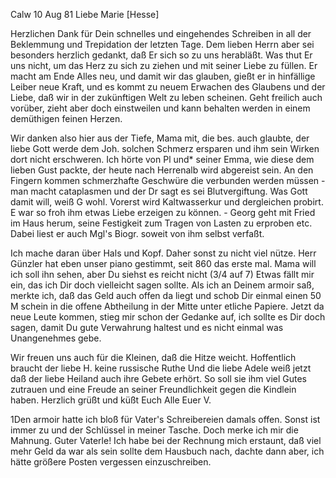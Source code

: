  Calw 10 Aug 81
Liebe Marie [Hesse]

Herzlichen Dank für Dein schnelles und eingehendes Schreiben in all der Beklemmung und Trepidation der letzten Tage. Dem lieben Herrn aber sei besonders herzlich gedankt, daß Er sich so zu uns herabläßt. Was thut Er uns nicht, um das Herz zu sich zu ziehen und mit seiner Liebe zu füllen. Er macht am Ende Alles neu, und damit wir das glauben, gießt er in hinfällige Leiber neue Kraft, und es kommt zu neuem Erwachen des Glaubens und der Liebe, daß wir in der zukünftigen Welt zu leben scheinen. Geht freilich auch vorüber, zieht aber doch einstweilen und kann behalten werden in einem demüthigen feinen Herzen.

Wir danken also hier aus der Tiefe, Mama mit, die bes. auch glaubte, der liebe Gott werde dem Joh. solchen Schmerz ersparen und ihm sein Wirken dort nicht erschweren. Ich hörte von Pl und* seiner Emma, wie diese dem lieben Gust packte, der heute nach Herrenalb wird abgereist sein. An den Fingern kommen schmerzhafte Geschwüre die verbunden werden müssen - man macht cataplasmen und der Dr sagt es sei Blutvergiftung. Was Gott damit will, weiß G wohl. Vorerst wird Kaltwasserkur und dergleichen probirt. E war so froh ihm etwas Liebe erzeigen zu können. - Georg geht mit Fried im Haus herum, seine Festigkeit zum Tragen von Lasten zu erproben etc. Dabei liest er auch Mgl's Biogr. soweit von ihm selbst verfaßt.

Ich mache daran über Hals und Kopf. Daher sonst zu nicht viel nütze. Herr Günzler hat eben unser piano gestimmt, seit 860 das erste mal. Mama will ich soll ihn sehen, aber Du siehst es reicht nicht (3/4 auf 7) 
Etwas fällt mir ein, das ich Dir doch vielleicht sagen sollte. Als ich an Deinem armoir saß, merkte ich, daß das Geld auch offen da liegt und schob Dir einmal einen 50 M schein in die offene Abtheilung in der Mitte unter etliche Papiere. Jetzt da neue Leute kommen, stieg mir schon der Gedanke auf, ich sollte es Dir doch sagen, damit Du gute Verwahrung haltest und es nicht einmal was Unangenehmes gebe.

Wir freuen uns auch für die Kleinen, daß die Hitze weicht. Hoffentlich braucht der liebe H. keine russische Ruthe Und die liebe Adele weiß jetzt daß der liebe Heiland auch ihre Gebete erhört. So soll sie ihm viel Gutes zutrauen und eine Freude an seiner Freundlichkeit gegen die Kindlein haben. 
 Herzlich grüßt und küßt Euch Alle
 Euer V.


1Den armoir hatte ich bloß für Vater's Schreibereien damals offen. Sonst ist immer zu und der Schlüssel in meiner Tasche. Doch merke ich mir die Mahnung. Guter Vaterle! Ich habe bei der Rechnung mich erstaunt, daß viel mehr Geld da war als sein sollte dem Hausbuch nach, dachte dann aber, ich hätte größere Posten vergessen einzuschreiben.
